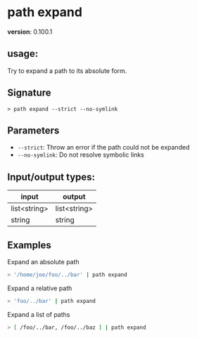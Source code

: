 # path expand

**version**: 0.100.1

## **usage**:

Try to expand a path to its absolute form.

## Signature

`> path expand --strict --no-symlink`

## Parameters

- `--strict`: Throw an error if the path could not be expanded
- `--no-symlink`: Do not resolve symbolic links

## Input/output types:

| input          | output         |
| -------------- | -------------- |
| list\<string\> | list\<string\> |
| string         | string         |

## Examples

Expand an absolute path

```bash
> '/home/joe/foo/../bar' | path expand
```

Expand a relative path

```bash
> 'foo/../bar' | path expand
```

Expand a list of paths

```bash
> [ /foo/../bar, /foo/../baz ] | path expand
```
